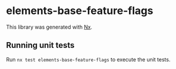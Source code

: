 # elements-base-feature-flags

This library was generated with [Nx](https://nx.dev).

## Running unit tests

Run `nx test elements-base-feature-flags` to execute the unit tests.
